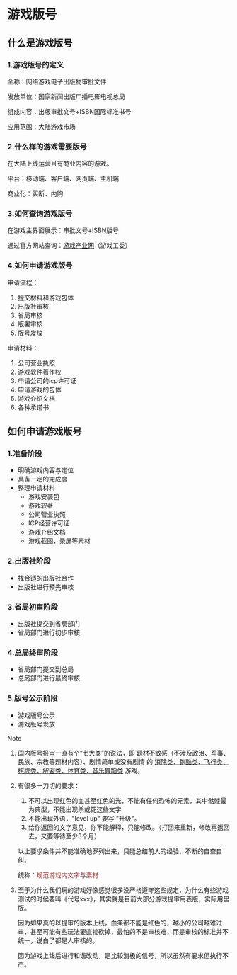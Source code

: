 # 游戏版号

## 什么是游戏版号

### 1.游戏版号的定义

全称：网络游戏电子出版物审批文件

发放单位：国家新闻出版广播电影电视总局

组成内容：出版审批文号+ISBN国际标准书号

应用范围：大陆游戏市场

### 2.什么样的游戏需要版号

在大陆上线运营且有商业内容的游戏。

平台：移动端、客户端、网页端、主机端

商业化：买断、内购

### 3.如何查询游戏版号

在游戏主界面展示：审批文号+ISBN版号

通过官方网站查询：[游戏产业网](https://www.cgigc.com.cn/)（游戏工委）

### 4.如何申请游戏版号

申请流程：

1. 提交材料和游戏包体
2. 出版社审核
3. 省局审核
4. 版署审核
5. 版号发放

申请材料：

1. 公司营业执照
2. 游戏软件著作权
3. 申请公司的icp许可证
4. 申请游戏的包体
5. 游戏介绍文档
6. 各种承诺书



## 如何申请游戏版号

### 1.准备阶段

- 明确游戏内容与定位
- 具备一定的完成度
- 整理申请材料
  - 游戏安装包
  - 游戏软著
  - 公司营业执照
  - ICP经营许可证
  - 游戏介绍文档
  - 游戏截图，录屏等素材

### 2.出版社阶段

- 找合适的出版社合作
- 出版社进行预先审核

### 3.省局初审阶段

- 出版社提交到省局部门
- 省局部门进行初步审核

### 4.总局终审阶段

- 省局部门提交到总局
- 总局部门进行最终审核

### 5.版号公示阶段

- 游戏版号公示
- 游戏版号发放



> [!NOTE]
>
> 1. 国内版号报审一直有个“七大类”的说法，即 题材不敏感（不涉及政治、军事、民族、宗教等题材内容）、剧情简单或没有剧情 的 <u>消除类、跑酷类、飞行类、棋牌类、解密类、体育类、音乐舞蹈类</u>  游戏。
>
> 2. 有很多一刀切的要求：
>
>    1. 不可以出现红色的血甚至红色的光，不能有任何恐怖的元素，其中骷髅最为典型，不能出现杀或死这些文字
>    2. 不能出现外语，"level up" 要写 "升级"。
>    3. 给你返回的文字意见，你不能解释，只能修改。（打回来重新，修改再返回去，又要等待至少3个月）
>
>    以上要求条件并不能准确地罗列出来，只能总结前人的经验，不断的自查自纠。
>
>    统称：<font color="brown">规范游戏内文字与素材</font>
>
> 3. 至于为什么我们玩的游戏好像感觉很多没严格遵守这些规定，为什么有些游戏测试的时候要叫《代号xxx》，其实就是目前大部分游戏提审用表版，实际用里版。
>
>    因为如果真的以提审的版本上线，血条都不能是红色的，越小的公司越难过审，甚至可能有些玩法要直接砍掉，最怕的不是审核难，而是审核的标准并不统一，说白了都是人审核的。
>
>    因为游戏上线后进行和谐改动，是比较消极的信号，所以虽然有要求但执行不严。

